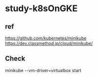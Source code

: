 # study-k8sOnGKE

## ref
https://github.com/kubernetes/minikube
https://dev.classmethod.jp/cloud/minikube/

## Check
minikube --vm-driver=virtualbox start

